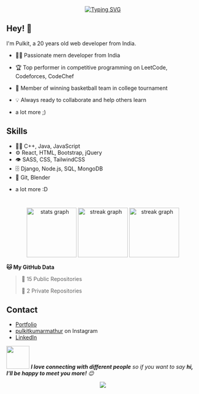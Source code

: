 <p align="center">
  <a href="https://git.io/typing-svg"><img src="https://readme-typing-svg.demolab.com?font=Gabarito&size=28&duration=4000&pause=1000&color=00B119&center=true&vCenter=true&random=true&width=435&lines=Specialist+on+CodeForces;4+starred+on+CodeChef;Knight+on+Leetcode;MERN+Developer;NoCodeAI+geek" alt="Typing SVG" /></a>
</p>

	
## Hey! 👋
I'm Pulkit, a 20 years old web developer from India.

- 👨‍💻 Passionate mern developer from India

- 🏆 Top performer in competitive programming on LeetCode, Codeforces, CodeChef

- 🏀 Member of winning basketball team in college tournament

- 💡 Always ready to collaborate and help others learn

+ a lot more ;)

## Skills
- 👨‍💻 C++, Java, JavaScript
- ⚙️ React, HTML, Bootstrap, jQuery
- 👁️ SASS, CSS, TailwindCSS
- 🗄️ Django, Node.js, SQL, MongoDB
- 🔧 Git, Blender
+ a lot more :D


###

<br clear="both">

<div align="center">
  <img src="https://github-readme-stats.vercel.app/api?username=Pulkit1822&hide_title=false&hide_rank=true&show_icons=true&include_all_commits=true&count_private=true&disable_animations=false&theme=github_dark&locale=en&hide_border=false" height="130" alt="stats graph"  />
  <img src="https://streak-stats.demolab.com?user=Pulkit1822&locale=en&mode=weekly&theme=github_dark&hide_border=false&border_radius=5" height="130" alt="streak graph"  />
	<img src="https://github-readme-stats.vercel.app/api/top-langs/?username=Pulkit1822\&layout=pie" height="130" alt="streak graph"  />
</div>

  **🐱 My GitHub Data** 

 > 
> 📜 15 Public Repositories 
 > 
> 🔑 2 Private Repositories 


###

## Contact
- [Portfolio](https://pulkitmathur.me)
- [pulkitkumarmathur](https://www.instagram.com/pulkitkumarmathur/) on Instagram
- [LinkedIn](https://www.linkedin.com/in/pulkitkmathur/)

<img src="https://media.giphy.com/media/LnQjpWaON8nhr21vNW/giphy.gif" width="60"> <em><b>I love connecting with different people</b> so if you want to say <b>hi, I'll be happy to meet you more!</b> 😊</em>


<div align="center">
	<img src="https://profile-counter.glitch.me/Pulkit1822/count.svg?" />
</div>
